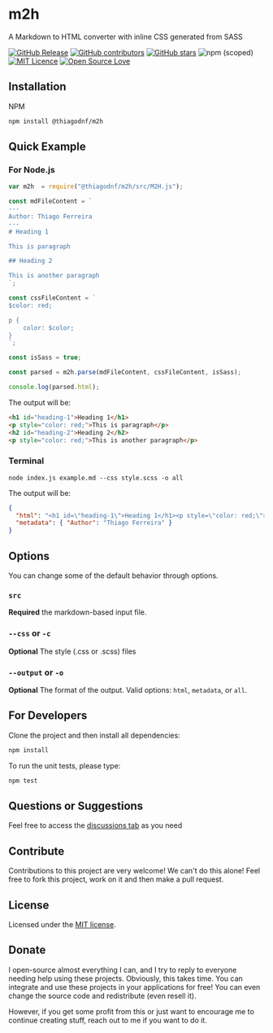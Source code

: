 # m2h

A Markdown to HTML converter with inline CSS generated from SASS

[![GitHub Release](https://img.shields.io/github/release/thiagodnf/m2h.svg)](https://github.com/thiagodnf/m2h/releases/latest)
[![GitHub contributors](https://img.shields.io/github/contributors/thiagodnf/m2h.svg)](https://github.com/thiagodnf/m2h/graphs/contributors)
[![GitHub stars](https://img.shields.io/github/stars/thiagodnf/aco-simulator.svg)](https://github.com/thiagodnf/m2h)
![npm (scoped)](https://img.shields.io/npm/v/@thiagodnf/m2h)
[![MIT Licence](https://badges.frapsoft.com/os/mit/mit.svg?v=103)](https://opensource.org/licenses/mit-license.php)
[![Open Source Love](https://badges.frapsoft.com/os/v1/open-source.svg?v=103)](https://github.com/ellerbrock/open-source-badges/)

## Installation

NPM

```bash
npm install @thiagodnf/m2h
```


## Quick Example

###  For Node.js

```js
var m2h  = require("@thiagodnf/m2h/src/M2H.js");

const mdFileContent = `
---
Author: Thiago Ferreira
---
# Heading 1

This is paragraph

## Heading 2

This is another paragraph
`;

const cssFileContent = `
$color: red;

p {
    color: $color;
}
`;

const isSass = true;

const parsed = m2h.parse(mdFileContent, cssFileContent, isSass);

console.log(parsed.html);

```
The output will be:

```html
<h1 id="heading-1">Heading 1</h1>
<p style="color: red;">This is paragraph</p>
<h2 id="heading-2">Heading 2</h2>
<p style="color: red;">This is another paragraph</p>
```

### Terminal

```shell
node index.js example.md --css style.scss -o all
```

The output will be:

```json
{
  "html": "<h1 id=\"heading-1\">Heading 1</h1><p style=\"color: red;\">This is paragraph</p><h2 id=\"heading-2\">Heading 2</h2><p style=\"color: red;\">This is another paragraph</p>",
  "metadata": { "Author": "Thiago Ferreira" }
}
```

## Options

You can change some of the default behavior through options.

### `src`

**Required** the markdown-based input file.

### `--css` or `-c`

**Optional** The style (.css or .scss) files

### `--output` or `-o`

**Optional** The format of the output. Valid options: `html`, `metadata`, or `all`.



## For Developers

Clone the project and then install all dependencies:

```bash
npm install
```

To run the unit tests, please type:

```bash
npm test
```

## Questions or Suggestions

Feel free to access the <a href="../../discussions">discussions tab</a> as you need

## Contribute

Contributions to this project are very welcome! We can't do this alone! Feel free to fork this project, work on it and then make a pull request.

## License

Licensed under the [MIT license](LICENSE).

## Donate

I open-source almost everything I can, and I try to reply to everyone needing help using these projects. Obviously, this takes time. You can integrate and use these projects in your applications for free! You can even change the source code and redistribute (even resell it).

However, if you get some profit from this or just want to encourage me to continue creating stuff, reach out to me if you want to do it.
